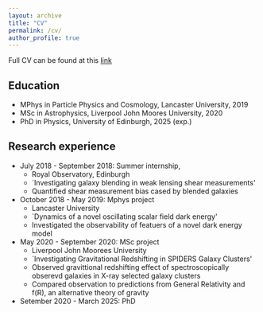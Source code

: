 ```yaml
---
layout: archive
title: "CV"
permalink: /cv/
author_profile: true
---
```



Full CV can be found at this [link](http://charliempetha.github.io/files/CV.pdf)

Education
-----
  - MPhys in Particle Physics and Cosmology, Lancaster University, 2019
  - MSc in Astrophysics, Liverpool John Moores University, 2020
  - PhD in Physics, University of Edinburgh, 2025 (exp.)

Research experience
-----
  - July 2018 - September 2018: Summer internship, 
      * Royal Observatory, Edinburgh
      * `Investigating galaxy blending in weak lensing shear measurements'
      * Quantified shear measurement bias cased by blended galaxies
  - October 2018 - May 2019: Mphys project
      * Lancaster University
      * `Dynamics of a novel oscillating scalar field dark energy'
      * Investigated the observability of featuers of a novel dark energy model
  - May 2020 - September 2020: MSc project
      * Liverpool John Moorees University
      * `Investigating Gravitational Redshifting in SPIDERS Galaxy Clusters'
      * Observed gravittional redshifting effect of spectroscopically obserevd galaxies in X-ray selected galaxy clusters
      * Compared observation to predictions from General Relativity and f(R), an alternative theory of gravity
  - Setember 2020 - March 2025: PhD
